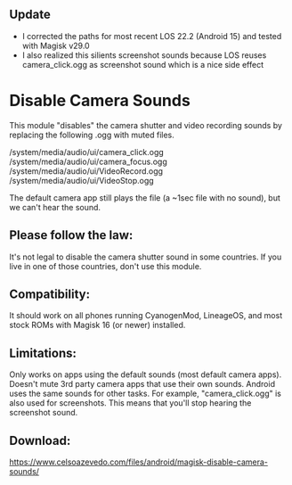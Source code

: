 ## Update

* I corrected the paths for most recent LOS 22.2 (Android 15) and tested with Magisk v29.0
* I also realized this silients screenshot sounds because LOS reuses camera_click.ogg as screenshot sound which is a nice side effect


# Disable Camera Sounds
This module "disables" the camera shutter and video recording sounds by replacing the following .ogg with muted files.

/system/media/audio/ui/camera_click.ogg <br>
/system/media/audio/ui/camera_focus.ogg <br>
/system/media/audio/ui/VideoRecord.ogg <br>
/system/media/audio/ui/VideoStop.ogg <br>

The default camera app still plays the file (a ~1sec file with no sound), but we can't hear the sound.

## Please follow the law:
It's not legal to disable the camera shutter sound in some countries. If you live in one of those countries, don't use this module.

## Compatibility:
It should work on all phones running CyanogenMod, LineageOS, and most stock ROMs with Magisk 16 (or newer) installed.

## Limitations:
Only works on apps using the default sounds (most default camera apps). Doesn't mute 3rd party camera apps that use their own sounds.
Android uses the same sounds for other tasks. For example, "camera_click.ogg" is also used for screenshots. This means that you'll stop hearing the screenshot sound.

## Download:
https://www.celsoazevedo.com/files/android/magisk-disable-camera-sounds/
